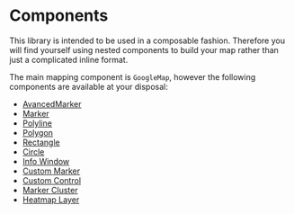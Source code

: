 # Components

This library is intended to be used in a composable fashion. Therefore you will find yourself using nested components to build your map rather than just a complicated inline format.

The main mapping component is `GoogleMap`, however the following components are available at your disposal:

- [AvancedMarker](./avanced-marker.md)
- [Marker](./marker.md)
- [Polyline](./polyline.md)
- [Polygon](./polygon.md)
- [Rectangle](./rectangle.md)
- [Circle](./circle.md)
- [Info Window](./info-window.md)
- [Custom Marker](./custom-marker.md)
- [Custom Control](./custom-control.md)
- [Marker Cluster](./marker-cluster.md)
- [Heatmap Layer](./heatmap-layer.md)
